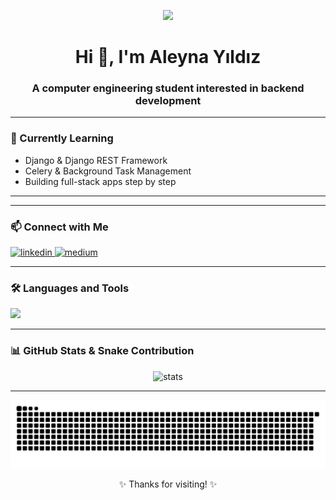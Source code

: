 <p align="center">
  <img src="https://cdnb.artstation.com/p/assets/images/images/036/125/405/original/igor-freitas-mesa.gif?1616779562" width="500"/>
</p>

<h1 align="center">Hi 👋, I'm Aleyna Yıldız</h1>
<h3 align="center">A computer engineering student interested in backend development</h3>

---

### 🌱 Currently Learning

- Django & Django REST Framework  
- Celery & Background Task Management  
- Building full-stack apps step by step  

---
---
### 📫 Connect with Me

<p align="left">
  <a href="https://linkedin.com/in/aleynayildiz1" target="_blank">
    <img src="https://cdn.jsdelivr.net/gh/devicons/devicon/icons/linkedin/linkedin-original.svg" alt="linkedin" width="30" height="30" />
  </a>
  <a href="https://medium.com/@aleynayildizz" target="_blank">
    <img src="https://cdn.jsdelivr.net/gh/simple-icons/simple-icons/icons/medium.svg" alt="medium" width="30" height="30" />
  </a>
</p>


---

### 🛠️ Languages and Tools

<p align="left">
  <img src="https://skillicons.dev/icons?i=python,django,html,css,bootstrap,git,github,vscode,postman" />
</p>

---

### 📊 GitHub Stats & Snake Contribution

<p align="center">
  <img src="https://github-readme-stats.vercel.app/api?username=a1eynayildiz&show_icons=true&theme=tokyonight" alt="stats"/>
  <br>



---







![snake gif](https://raw.githubusercontent.com/a1eynayildiz/a1eynayildiz/output/github-contribution-grid-snake.svg)

<p align="center">✨ Thanks for visiting! ✨</p>
